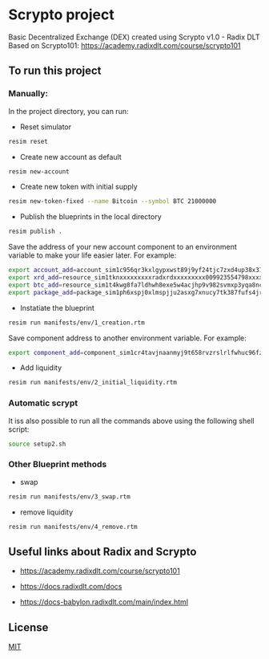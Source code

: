 # Scrypto project

Basic Decentralized Exchange (DEX) created using Scrypto v1.0 - Radix DLT
Based on Scrypto101: https://academy.radixdlt.com/course/scrypto101

## To run this project

### Manually:

In the project directory, you can run:

- Reset simulator
``` bash 
resim reset 
```

- Create new account as default
``` bash
resim new-account
```

- Create new token with initial supply
```bash
resim new-token-fixed --name Bitcoin --symbol BTC 21000000
```

- Publish the blueprints in the local directory
``` bash
resim publish .
```

Save the address of your new account component to an environment variable to make your life easier later. For example:

``` bash
export account_add=account_sim1c956qr3kxlgypxwst89j9yf24tjc7zxd4up38x37zr6q4jxdx9rhma
export xrd_add=resource_sim1tknxxxxxxxxxradxrdxxxxxxxxx009923554798xxxxxxxxxakj8n3
export btc_add=resource_sim1t4kwg8fa7ldhwh8exe5w4acjhp9v982svmxp3yqa8ncruad4pf6m22
export package_add=package_sim1ph6xspj0xlmspjju2asxg7xnucy7tk387fufs4jrfwsvt85wvqf70a
```

- Instatiate the blueprint

``` bash
resim run manifests/env/1_creation.rtm
```

Save component address to another environment variable. For example:
``` bash
export component_add=component_sim1cr4tavjnaanmyj9t658rvzrslrlfwhuc96fzj4mnj2c8xnuzenqnzf
```

- Add liquidity

``` bash
resim run manifests/env/2_initial_liquidity.rtm
```

### Automatic scrypt

It iss also possible to run all the commands above using the following shell script:

```bash
source setup2.sh
```

### Other Blueprint methods

- swap

``` bash
resim run manifests/env/3_swap.rtm
```

- remove liquidity

``` bash
resim run manifests/env/4_remove.rtm
```



## Useful links about Radix and Scrypto

- https://academy.radixdlt.com/course/scrypto101

- https://docs.radixdlt.com/docs

- https://docs-babylon.radixdlt.com/main/index.html

## License

[MIT](https://choosealicense.com/licenses/mit/)

